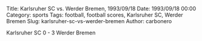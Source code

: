 Title: Karlsruher SC vs. Werder Bremen, 1993/09/18
Date: 1993/09/18 00:00
Category: sports
Tags: football, football scores, Karlsruher SC, Werder Bremen
Slug: karlsruher-sc-vs-werder-bremen
Author: carbonero


Karlsruher SC 0 - 3 Werder Bremen
